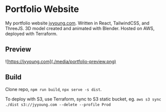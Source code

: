 # Portfolio Website

My portfolio website [jyyoung.com](https://jyyoung.com). Written in React, TailwindCSS, and ThreeJS. 3D model created and animated with Blender. Hosted on AWS, deployed with Terraform.

## Preview

![https://jyyoung.com](./media/portfolio-preview.png)

## Build

Clone repo, `npm run build`, `npx serve -s dist`.

To deploy with S3, use Terraform, sync to S3 static bucket, eg. `aws s3 sync ./dist s3://jyyoung.com --delete --profile Prod`
